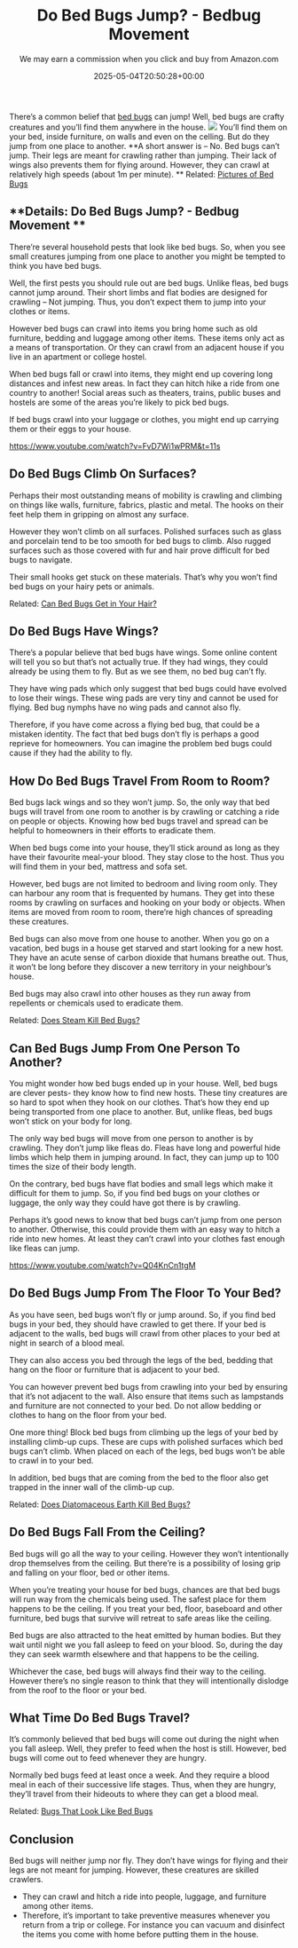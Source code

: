 ﻿---
author: We may earn a commission when you click and buy from Amazon.com
layout: post
title: Do Bed Bugs Jump? - Bedbug Movement
date: '2025-05-04T20:50:28+00:00'
categories:
- Bed Bugs
- Guide
tags: []
slug: /do-bed-bugs-jump/
lastmod: 2025-05-07T12:21:26+03:00
---

There’s a common belief that
[bed bugs](https://www.researchgate.net/publication/322975297_Non-chemical_methods_of_bed_bug_control_a_case_study)
can jump! Well, bed bugs are crafty creatures and you’ll find them anywhere in the house.
![](/assets/img/img/)
You’ll find them on your bed, inside furniture, on walls and even on the celling. But do they jump from one place to another.
**A short answer is – No. Bed bugs can’t jump. Their legs are meant for crawling rather than jumping. Their lack of wings also prevents them for flying around. However, they can crawl at relatively high speeds (about 1m per minute). **
Related:
[Pictures of Bed Bugs](https://pestpolicy.com/pictures-of-bed-bugs/)
## **Details: Do Bed Bugs Jump? - Bedbug Movement **
There’re several household pests that look like bed bugs. So, when you see small creatures jumping from one place to another you might be tempted to think you have bed bugs.

Well, the first pests you should rule out are bed bugs. Unlike fleas, bed bugs cannot jump around. Their short limbs and flat bodies are designed for crawling – Not jumping. Thus, you don’t expect them to jump into your clothes or items.

However bed bugs can crawl into items you bring home such as old furniture, bedding and luggage among other items. These items only act as a means of transportation. Or they can crawl from an adjacent house if you live in an apartment or college hostel.

When bed bugs fall or crawl into items, they might end up covering long distances and infest new areas. In fact they can hitch hike a ride from one country to another! Social areas such as theaters, trains, public buses and hostels are some of the areas you’re likely to pick bed bugs.

If bed bugs crawl into your luggage or clothes, you might end up carrying them or their eggs to your house.

https://www.youtube.com/watch?v=FvD7Wi1wPRM&t=11s
## **Do Bed Bugs Climb On Surfaces?**
Perhaps their most outstanding means of mobility is crawling and climbing on things like walls, furniture, fabrics, plastic and metal. The hooks on their feet help them in gripping on almost any surface.

However they won’t climb on all surfaces. Polished surfaces such as glass and porcelain tend to be too smooth for bed bugs to climb. Also rugged surfaces such as those covered with fur and hair prove difficult for bed bugs to navigate.

Their small hooks get stuck on these materials. That’s why you won’t find bed bugs on your hairy pets or animals.

Related:
[Can Bed Bugs Get in Your Hair?](https://pestpolicy.com/can-bed-bugs-get-in-your-hair/)
## **Do Bed Bugs Have Wings?**
There’s a popular believe that bed bugs have wings. Some online content will tell you so but that’s not actually true. If they had wings, they could already be using them to fly. But as we see them, no bed bug can’t fly.

They have wing pads which only suggest that bed bugs could have evolved to lose their wings. These wing pads are very tiny and cannot be used for flying. Bed bug nymphs have no wing pads and cannot also fly.

Therefore, if you have come across a flying bed bug, that could be a mistaken identity. The fact that bed bugs don’t fly is perhaps a good reprieve for homeowners. You can imagine the problem bed bugs could cause if they had the ability to fly.
## **How Do Bed Bugs Travel From Room to Room?**
Bed bugs lack wings and so they won’t jump. So, the only way that bed bugs will travel from one room to another is by crawling or catching a ride on people or objects. Knowing how bed bugs travel and spread can be helpful to homeowners in their efforts to eradicate them.

When bed bugs come into your house, they’ll stick around as long as they have their favourite meal-your blood. They stay close to the host. Thus you will find them in your bed, mattress and sofa set.

However, bed bugs are not limited to bedroom and living room only. They can harbour any room that is frequented by humans. They get into these rooms by crawling on surfaces and hooking on your body or objects. When items are moved from room to room, there’re high chances of spreading these creatures.

Bed bugs can also move from one house to another. When you go on a vacation, bed bugs in a house get starved and start looking for a new host. They have an acute sense of carbon dioxide that humans breathe out. Thus, it won’t be long before they discover a new territory in your neighbour’s house.

Bed bugs may also crawl into other houses as they run away from repellents or chemicals used to eradicate them.

Related:
[Does Steam Kill Bed Bugs?](https://pestpolicy.com/does-steam-kill-bed-bugs/)
## **Can Bed Bugs Jump From One Person To Another?**
You might wonder how bed bugs ended up in your house. Well, bed bugs are clever pests- they know how to find new hosts. These tiny creatures are so hard to spot when they hook on our clothes. That’s how they end up being transported from one place to another. But, unlike fleas, bed bugs won’t stick on your body for long.

The only way bed bugs will move from one person to another is by crawling. They don’t jump like fleas do. Fleas have long and powerful hide limbs which help them in jumping around. In fact, they can jump up to 100 times the size of their body length.

On the contrary, bed bugs have flat bodies and small legs which make it difficult for them to jump. So, if you find bed bugs on your clothes or luggage, the only way they could have got there is by crawling.

Perhaps it’s good news to know that bed bugs can’t jump from one person to another. Otherwise, this could provide them with an easy way to hitch a ride into new homes. At least they can’t crawl into your clothes fast enough like fleas can jump.

https://www.youtube.com/watch?v=Q04KnCn1tgM
## **Do Bed Bugs Jump From The Floor To Your Bed?**
As you have seen, bed bugs won’t fly or jump around. So, if you find bed bugs in your bed, they should have crawled to get there. If your bed is adjacent to the walls, bed bugs will crawl from other places to your bed at night in search of a blood meal.

They can also access you bed through the legs of the bed, bedding that hang on the floor or furniture that is adjacent to your bed.

You can however prevent bed bugs from crawling into your bed by ensuring that it’s not adjacent to the wall. Also ensure that items such as lampstands and furniture are not connected to your bed. Do not allow bedding or clothes to hang on the floor from your bed.

One more thing! Block bed bugs from climbing up the legs of your bed by installing climb-up cups. These are cups with polished surfaces which bed bugs can’t climb. When placed on each of the legs, bed bugs won’t be able to crawl in to your bed.

In addition, bed bugs that are coming from the bed to the floor also get trapped in the inner wall of the climb-up cup.

Related:
[Does Diatomaceous Earth Kill Bed Bugs?](https://pestpolicy.com/does-diatomaceous-earth-kill-bed-bugs/)
## **Do Bed Bugs Fall From the Ceiling?**
Bed bugs will go all the way to your ceiling. However they won’t intentionally drop themselves from the ceiling. But there’re is a possibility of losing grip and falling on your floor, bed or other items.

When you’re treating your house for bed bugs, chances are that bed bugs will run way from the chemicals being used. The safest place for them happens to be the ceiling. If you treat your bed, floor, baseboard and other furniture, bed bugs that survive will retreat to safe areas like the ceiling.

Bed bugs are also attracted to the heat emitted by human bodies. But they wait until night we you fall asleep to feed on your blood. So, during the day they can seek warmth elsewhere and that happens to be the ceiling.

Whichever the case, bed bugs will always find their way to the ceiling. However there’s no single reason to think that they will intentionally dislodge from the roof to the floor or your bed.
## **What Time Do Bed Bugs Travel?**
It’s commonly believed that bed bugs will come out during the night when you fall asleep. Well, they prefer to feed when the host is still. However, bed bugs will come out to feed whenever they are hungry.

Normally bed bugs feed at least once a week. And they require a blood meal in each of their successive life stages. Thus, when they are hungry, they’ll travel from their hideouts to where they can get a blood meal.

Related:
[Bugs That Look Like Bed Bugs](https://pestpolicy.com/bugs-that-look-like-bed-bugs/)
## **Conclusion**
Bed bugs will neither jump nor fly. They don’t have wings for flying and their legs are not meant for jumping. However, these creatures are skilled crawlers.
- They can crawl and hitch a ride into people, luggage, and furniture among other items.
- Therefore, it’s important to take preventive measures whenever you return from a trip or college.
For instance you can vacuum and disinfect the items you come with home before putting them in the house.